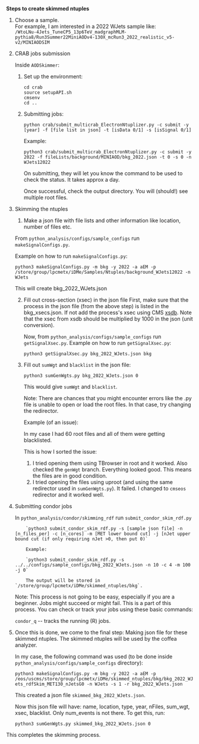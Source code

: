 **Steps to create skimmed ntuples**

1. Choose a sample.  
   For example, I am interested in a 2022 WJets sample like:  
   `/WtoLNu-4Jets_TuneCP5_13p6TeV_madgraphMLM-pythia8/Run3Summer22MiniAODv4-130X_mcRun3_2022_realistic_v5-v2/MINIAODSIM`

2. CRAB jobs submission  

   Inside `AODSkimmer`:  

   1. Set up the environment:  
      ```
      cd crab
      source setupAPI.sh
      cmsenv
      cd ..
      ```

   2. Submitting jobs:
  
      ```
      python crab/submit_multicrab_ElectronNtuplizer.py -c submit -y [year] -f [file list in json] -t [isData 0/1] -s [isSignal 0/1]
      ```
      Example:
       
      ```
      python3 crab/submit_multicrab_ElectronNtuplizer.py -c submit -y 2022 -f fileLists/background/MINIAOD/bkg_2022.json -t 0 -s 0 -n WJets12022
      ```

      On submitting, they will let you know the command to be used to check the status. It takes approx a day.  

      Once successful, check the output directory. You will (should!) see multiple root files.
  
3. Skimming the ntuples
  
      1. Make a json file with file lists and other information like location, number of files etc.
  
      From `python_analysis/configs/sample_configs` run `makeSignalConfigs.py`.
  
      Example on how to run `makeSignalConfigs.py`:
  
      `python3 makeSignalConfigs.py -m bkg -y 2022 -a aEM -p /store/group/lpcmetx/iDMe/Samples/Ntuples/background_WJets12022 -n WJets`
  
      This will create bkg_2022_WJets.json
  
      2. Fill out cross-section (xsec) in the json file
         First, make sure that the process in the json file (from the above step) is listed in the bkg_xsecs.json. If not add the process's xsec using CMS [xsdb](https://xsecdb-xsdb-official.app.cern.ch/xsdb/). Note that the xsec from xsdb should be multiplied by 1000 in the json (unit conversion). 

         Now, from `python_analysis/configs/sample_configs` run `getSignalXsec.py`.
         Example on how to run `getSignalXsec.py`:
         
         `python3 getSignalXsec.py bkg_2022_WJets.json bkg`

      3. Fill out `sumWgt` and `blacklist` in the json file:
     
         `python3 sumGenWgts.py bkg_2022_WJets.json 0`
     
         This would give `sumWgt` and `blacklist`.
     
         Note: There are chances that you might encounter errors like the .py file is unable to open or load the root files. In that case, try changing the redirector.
     
         Example (of an issue):
     
         In my case I had 60 root files and all of them were getting blacklisted.
     
         This is how I sorted the issue:
     
         1. I tried opening them using TBrowser in root and it worked. Also checked the `genWgt` branch. Everything looked good. This means the files are in good condition.
         2. I tried opening the files using uproot (and using the same redirector used in `sumGenWgts.py`). It failed. I changed to `cmseos` redirector and it worked well.

4. Submitting condor jobs

    In `python_analysis/condor/skimming_rdf` run `submit_condor_skim_rdf.py`
     
           `python3 submit_condor_skim_rdf.py -s [sample json file] -n [n_files_per] -c [n_cores] -m [MET lower bound cut] -j [nJet upper bound cut (if only requiring nJet >0, then put 0)`
     
           Example:
     
           `python3 submit_condor_skim_rdf.py -s ../../configs/sample_configs/bkg_2022_WJets.json -n 10 -c 4 -m 100 -j 0`
     
           The output will be stored in `/store/group/lpcmetx/iDMe/skimmed_ntuples/bkg`.

   Note: This process is not going to be easy, especially if you are a beginner. Jobs might succeed or might fail. This is a part of this process. You can check or track your jobs using these basic commands:

   `condor_q` -- tracks the running (R) jobs.

   
  
5. Once this is done, we come to the final step: Making json file for these skimmed ntuples. The skimmed ntuples will be used by the coffea analyzer.
  
   In my case, the following command was used (to be done inside `python_analysis/configs/sample_configs` directory):
  
   `python3 makeSignalConfigs.py -m bkg -y 2022 -a aEM -p /eos/uscms/store/group/lpcmetx/iDMe/skimmed_ntuples/bkg/bkg_2022_WJets_rdfSkim_MET130_nJetsG0 -n WJets -s 1 -r bkg_2022_WJets.json`
  
   This created a json file `skimmed_bkg_2022_WJets.json`.
  
   Now this json file will have: name, location, type, year, nFiles, sum_wgt, xsec, blacklist. Only num_events is not there. To get this, run:
  
   `python3 sumGenWgts.py skimmed_bkg_2022_WJets.json 0`
  


This completes the skimming process.
  
         
         
            
         
  
      
  
      
